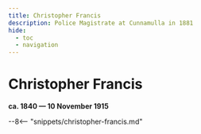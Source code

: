 ```yaml
---
title: Christopher Francis
description: Police Magistrate at Cunnamulla in 1881
hide:
  - toc
  - navigation 
---
```


# Christopher Francis

**ca. 1840 — 10 November 1915**

--8<-- "snippets/christopher-francis.md"
